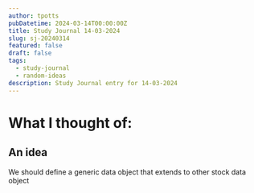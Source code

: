 ```yaml
---
author: tpotts
pubDatetime: 2024-03-14T00:00:00Z
title: Study Journal 14-03-2024
slug: sj-20240314
featured: false
draft: false
tags:
  - study-journal
  - random-ideas
description: Study Journal entry for 14-03-2024
---
```


# What I thought of:

## An idea

We should define a generic data object that extends to other stock data object
